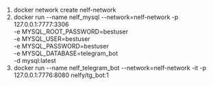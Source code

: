 1. docker network create nelf-network
2. docker run --name nelf_mysql --network=nelf-network -p 127.0.0.1:7777:3306 \
   -e MYSQL_ROOT_PASSWORD=bestuser \
   -e MYSQL_USER=bestuser \
   -e MYSQL_PASSWORD=bestuser \
   -e MYSQL_DATABASE=telegram_bot \
   -d mysql:latest
3. docker run --name nelf_telegram_bot --network=nelf-network -it -p 127.0.0.1:7776:8080 nelfy/tg_bot:1